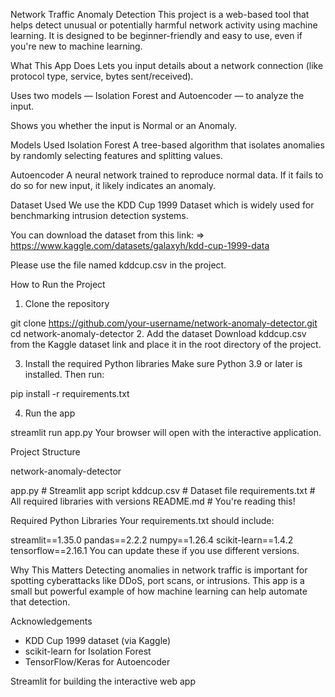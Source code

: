 Network Traffic Anomaly Detection
This project is a web-based tool that helps detect unusual or potentially harmful network activity using machine learning. It is designed to be beginner-friendly and easy to use, even if you're new to machine learning.

What This App Does
Lets you input details about a network connection (like protocol type, service, bytes sent/received).

Uses two models — Isolation Forest and Autoencoder — to analyze the input.

Shows you whether the input is Normal or an Anomaly.

Models Used
Isolation Forest
A tree-based algorithm that isolates anomalies by randomly selecting features and splitting values.

Autoencoder
A neural network trained to reproduce normal data. If it fails to do so for new input, it likely indicates an anomaly.

Dataset Used
We use the KDD Cup 1999 Dataset which is widely used for benchmarking intrusion detection systems.

You can download the dataset from this link:
=> https://www.kaggle.com/datasets/galaxyh/kdd-cup-1999-data

Please use the file named kddcup.csv in the project.

How to Run the Project
1. Clone the repository

git clone https://github.com/your-username/network-anomaly-detector.git
cd network-anomaly-detector
2. Add the dataset
Download kddcup.csv from the Kaggle dataset link and place it in the root directory of the project.

3. Install the required Python libraries
Make sure Python 3.9 or later is installed. Then run:

pip install -r requirements.txt


4. Run the app

streamlit run app.py
Your browser will open with the interactive application.

Project Structure

network-anomaly-detector

app.py               # Streamlit app script
kddcup.csv           # Dataset file
requirements.txt     # All required libraries with versions
README.md            # You're reading this!


Required Python Libraries
Your requirements.txt should include:


streamlit==1.35.0
pandas==2.2.2
numpy==1.26.4
scikit-learn==1.4.2
tensorflow==2.16.1
You can update these if you use different versions.

Why This Matters
Detecting anomalies in network traffic is important for spotting cyberattacks like DDoS, port scans, or intrusions. This app is a small but powerful example of how machine learning can help automate that detection.

Acknowledgements
- KDD Cup 1999 dataset (via Kaggle)
- scikit-learn for Isolation Forest
- TensorFlow/Keras for Autoencoder

Streamlit for building the interactive web app
